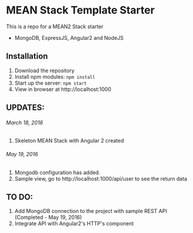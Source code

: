 # MEAN Stack Template Starter

This is a repo for a MEAN2 Stack starter
- MongoDB, ExpressJS, Angular2 and NodeJS

## Installation
1. Download the repository
2. Install npm modules: `npm install`
3. Start up the server: `npm start`
5. View in browser at http://localhost:1000

## UPDATES:
###### March 18, 2016
1. Skeleton MEAN Stack with Angular 2 created

###### May 19, 2016
1. Mongodb configuration has added.
2. Sample view, go to http://localhost:1000/api/user to see the return data

## TO DO:
1. Add MongoDB connection to the project with sample REST API (Completed - May 19, 2016)
1. Integrate API with Angular2's HTTP's component 

